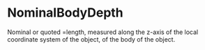 NominalBodyDepth
================

Nominal or quoted =length, measured along the z-axis of the local coordinate system of the object, of the body of the object.
